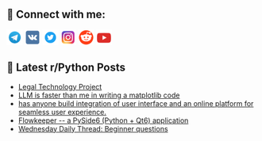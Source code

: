 ## 🔎 Connect with me:
[<img src="https://github.com/bullbesh/bullbesh/blob/main/images/Telegram.png" width="32" height="32" />](https://t.me/bullbesh)
[<img src="https://github.com/bullbesh/bullbesh/blob/main/images/VK.png" width="32" height="32" />](https://vk.com/bullbesh)
[<img src="https://github.com/bullbesh/bullbesh/blob/main/images/Twitter.png" width="32" height="32" />](https://twitter.com/bullbesh1)
[<img src="https://github.com/bullbesh/bullbesh/blob/main/images/Instagram.png" width="32" height="32" />](https://www.instagram.com/bullbesh)
[<img src="https://github.com/bullbesh/bullbesh/blob/main/images/Reddit.png" width="32" height="32" />](https://www.reddit.com/user/bullbesh)
[<img src="https://github.com/bullbesh/bullbesh/blob/main/images/YouTube.png" width="32" height="32" />](https://www.youtube.com/channel/UCtfjRs6uzgq5mfm8S06WTcg)

## 📕 Latest r/Python Posts
<!-- BLOG-POST-LIST:START -->
- [Legal Technology Project](https://www.reddit.com/r/Python/comments/1hwn5be/legal_technology_project/)
- [LLM is faster than me in writing a matplotlib code](https://www.reddit.com/r/Python/comments/1hwkltt/llm_is_faster_than_me_in_writing_a_matplotlib_code/)
- [has anyone build integration of user interface and an online platform for seamless user experience.](https://www.reddit.com/r/Python/comments/1hwjl88/has_anyone_build_integration_of_user_interface/)
- [Flowkeeper -- a PySide6 &lpar;Python + Qt6&rpar; application](https://www.reddit.com/r/Python/comments/1hwhvns/flowkeeper_a_pyside6_python_qt6_application/)
- [Wednesday Daily Thread: Beginner questions](https://www.reddit.com/r/Python/comments/1hw61sj/wednesday_daily_thread_beginner_questions/)
<!-- BLOG-POST-LIST:END -->
